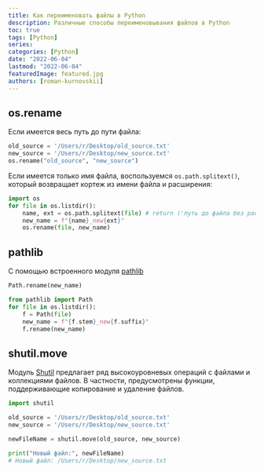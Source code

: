 ```yaml
---
title: Как переименовать файлы в Python 
description: Различные способы переименовывания файлов в Python
toc: true
tags: [Python]
series:
categories: [Python]
date: "2022-06-04"
lastmod: "2022-06-04"
featuredImage: featured.jpg
authors: [roman-kurnovskii]
---
```


## os.rename

Если имеется весь путь до пути файла:

```python
old_source = '/Users/r/Desktop/old_source.txt'
new_source = '/Users/r/Desktop/new_source.txt'
os.rename("old_source", "new_source")
```

Если имеется только имя файла, воспользуемся `os.path.splitext()`, который возвращает кортеж из имени файла и расширения:

```python
import os
for file in os.listdir():
    name, ext = os.path.splitext(file) # return ('путь до файла без расщирения', '.txt')
    new_name = f"{name}_new{ext}"
    os.rename(file, new_name)
```

## pathlib

С помощью встроенного модуля [pathlib](https://docs.python.org/3/library/pathlib.html)

```python
Path.rename(new_name)
```

```python
from pathlib import Path
for file in os.listdir():
    f = Path(file)
    new_name = f"{f.stem}_new{f.suffix}"
    f.rename(new_name)
```

## shutil.move

Модуль [Shutil](https://docs.python.org/3/library/shutil.html) предлагает ряд высокоуровневых операций с файлами и коллекциями файлов. В частности, предусмотрены функции, поддерживающие копирование и удаление файлов.

```python
import shutil

old_source = '/Users/r/Desktop/old_source.txt'
new_source = '/Users/r/Desktop/new_source.txt'

newFileName = shutil.move(old_source, new_source)

print("Новый файл:", newFileName)
# Новый файл: /Users/r/Desktop/new_source.txt
```